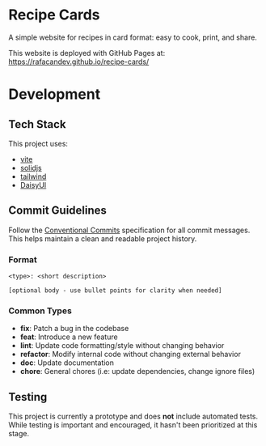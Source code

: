 # Recipe Cards

A simple website for recipes in card format: easy to cook, print, and share.

This website is deployed with GitHub Pages at: https://rafacandev.github.io/recipe-cards/

# Development

## Tech Stack

This project uses:

- [vite](https://vitejs.dev/)
- [solidjs](https://www.solidjs.com/)
- [tailwind](https://tailwindcss.com/)
- [DaisyUI](https://daisyui.com/)

## Commit Guidelines

Follow the [Conventional Commits](https://www.conventionalcommits.org/en/v1.0.0) specification for all commit messages. This helps maintain a clean and readable project history.

### Format

```
<type>: <short description>

[optional body - use bullet points for clarity when needed]
```

### Common Types

- **fix**: Patch a bug in the codebase
- **feat**: Introduce a new feature
- **lint**: Update code formatting/style without changing behavior
- **refactor**: Modify internal code without changing external behavior
- **doc**: Update documentation
- **chore**: General chores (i.e: update dependencies, change ignore files)

## Testing

This project is currently a prototype and does **not** include automated tests. While testing is important and encouraged, it hasn't been prioritized at this stage.
